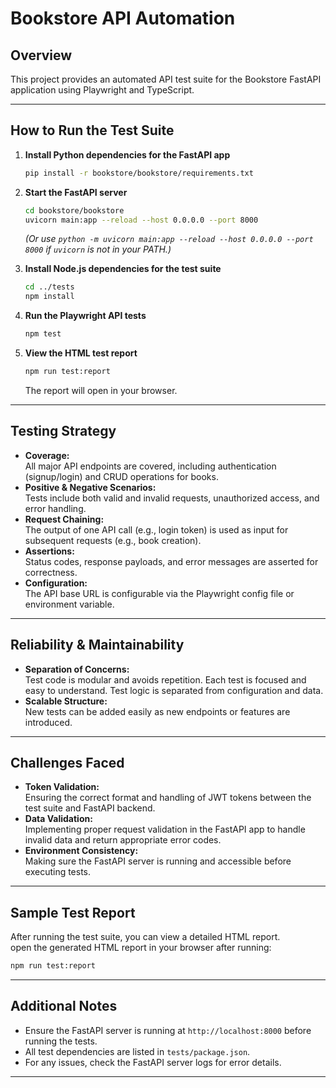 # Bookstore API Automation

## Overview

This project provides an automated API test suite for the Bookstore FastAPI application using Playwright and TypeScript.

---

## How to Run the Test Suite

1. **Install Python dependencies for the FastAPI app**

   ```bash
   pip install -r bookstore/bookstore/requirements.txt
   ```

2. **Start the FastAPI server**

   ```bash
   cd bookstore/bookstore
   uvicorn main:app --reload --host 0.0.0.0 --port 8000
   ```

   _(Or use `python -m uvicorn main:app --reload --host 0.0.0.0 --port 8000` if `uvicorn` is not in your PATH.)_

3. **Install Node.js dependencies for the test suite**

   ```bash
   cd ../tests
   npm install
   ```

4. **Run the Playwright API tests**

   ```bash
   npm test
   ```

5. **View the HTML test report**
   ```bash
   npm run test:report
   ```
   The report will open in your browser.

---

## Testing Strategy

- **Coverage:**  
  All major API endpoints are covered, including authentication (signup/login) and CRUD operations for books.
- **Positive & Negative Scenarios:**  
  Tests include both valid and invalid requests, unauthorized access, and error handling.
- **Request Chaining:**  
  The output of one API call (e.g., login token) is used as input for subsequent requests (e.g., book creation).
- **Assertions:**  
  Status codes, response payloads, and error messages are asserted for correctness.
- **Configuration:**  
  The API base URL is configurable via the Playwright config file or environment variable.

---

## Reliability & Maintainability

- **Separation of Concerns:**  
  Test code is modular and avoids repetition. Each test is focused and easy to understand.
  Test logic is separated from configuration and data.
- **Scalable Structure:**  
  New tests can be added easily as new endpoints or features are introduced.

---

## Challenges Faced

- **Token Validation:**  
  Ensuring the correct format and handling of JWT tokens between the test suite and FastAPI backend.
- **Data Validation:**  
  Implementing proper request validation in the FastAPI app to handle invalid data and return appropriate error codes.
- **Environment Consistency:**  
  Making sure the FastAPI server is running and accessible before executing tests.

---

## Sample Test Report

After running the test suite, you can view a detailed HTML report.  
open the generated HTML report in your browser after running:

```bash
npm run test:report
```

---

## Additional Notes

- Ensure the FastAPI server is running at `http://localhost:8000` before running the tests.
- All test dependencies are listed in `tests/package.json`.
- For any issues, check the FastAPI server logs for error details.

---
